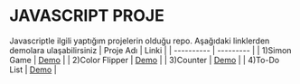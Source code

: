 # JAVASCRIPT PROJE
 Javascriptle ilgili yaptığım projelerin olduğu repo. Aşağıdaki linklerden demolara ulaşabilirsiniz
| Proje Adı  | Linki     |
| ---------- | --------- |
| 1)Simon Game  | [Demo](https://simon-game-three-beryl.vercel.app/)    |
| 2)Color Flipper      | [Demo](https://color-flipper-green.vercel.app/)     |
| 3)Counter      | [Demo](https://counter-lac-seven.vercel.app/)     |
| 4)To-Do List      | [Demo](https://javascript-proje.vercel.app/)     |
